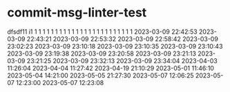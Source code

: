 # commit-msg-linter-test
dfsdf11
i1
1
1
1
1
1
1
1
1
1
1
1
1
1
1
1
1
1
1
1
1
1
1
1
1
2023-03-09 22:42:53
2023-03-09 22:43:21
2023-03-09 22:53:32
2023-03-09 22:58:42
2023-03-09 23:02:23
2023-03-09 23:10:18
2023-03-09 23:10:35
2023-03-09 23:10:43
2023-03-09 23:19:38
2023-03-09 23:20:58
2023-03-09 23:21:13
2023-03-09 23:21:25
2023-03-09 23:32:13
2023-03-09 23:34:04
2023-04-03 11:26:04
2023-04-04 11:27:42
2023-04-19 21:10:29
2023-05-01 11:46:10
2023-05-04 14:21:00
2023-05-05 21:27:30
2023-05-07 12:06:25
2023-05-07 12:23:00
2023-05-07 12:23:08
